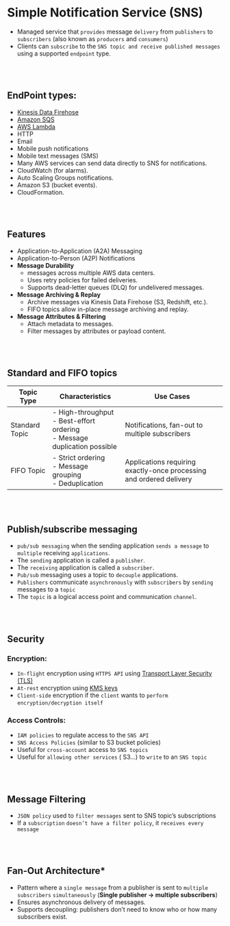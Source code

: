 # Simple Notification Service (SNS)

* Managed service that `provides` message `delivery` from `publishers` to `subscribers` (also known as `producers` and `consumers`)
* Clients can `subscribe` to the `SNS topic and receive published messages` using a supported `endpoint` type.

<br><br>

## EndPoint types: 
* [Kinesis Data Firehose]()
* [Amazon SQS]()
* [AWS Lambda]()
* HTTP 
* Email
* Mobile push notifications
* Mobile text messages (SMS)
* Many AWS services can send data directly to SNS for notifications.
* CloudWatch (for alarms).
* Auto Scaling Groups notifications.
* Amazon S3 (bucket events).
* CloudFormation.

<br><br>

## Features
* Application-to-Application (A2A) Messaging
* Application-to-Person (A2P) Notifications
* **Message Durability**
    * messages across multiple AWS data centers.
    * Uses retry policies for failed deliveries.
    * Supports dead-letter queues (DLQ) for undelivered messages.
* **Message Archiving & Replay**
    * Archive messages via Kinesis Data Firehose (S3, Redshift, etc.).
    * FIFO topics allow in-place message archiving and replay.
* **Message Attributes & Filtering**
    * Attach metadata to messages.
    * Filter messages by attributes or payload content.

<br><br>

## Standard and FIFO topics

| Topic Type       | Characteristics                                                                                   | Use Cases                                           |
|-----------------|--------------------------------------------------------------------------------------------------|---------------------------------------------------|
| Standard Topic   | - High-throughput<br>- Best-effort ordering<br>- Message duplication possible                     | Notifications, fan-out to multiple subscribers    |
| FIFO Topic       | - Strict ordering<br>- Message grouping<br>- Deduplication                                        | Applications requiring exactly-once processing and ordered delivery |



<br><br>

## Publish/subscribe messaging
* `pub/sub messaging` when the sending application `sends a message` to `multiple` receiving `applications`.
* The `sending` application is called a `publisher`.
* The `receiving` application is called a `subscriber`.
* `Pub/sub` messaging uses a topic to `decouple` applications.
* `Publishers` communicate `asynchronously` with `subscribers` by `sending` messages to a `topic`
* The `topic` is a logical access point and communication `channel`.

<br><br>

## Security
### Encryption:
* `In-flight` encryption using `HTTPS API` using [Transport Layer Security (TLS)]()
* `At-rest` encryption using [KMS keys]()
* `Client-side` encryption if the `client` wants to `perform` `encryption/decryption itself`
### Access Controls:
* `IAM policies` to regulate access to the `SNS API`
* `SNS Access Policies` (similar to S3 bucket policies)
* Useful for `cross-account` access to `SNS topics`
* Useful for `allowing other services` ( S3…) to `write` to an `SNS topic`

<br><br>

## Message Filtering
* `JSON policy` used to `filter messages` sent to SNS topic’s subscriptions
* If a `subscription` `doesn’t have a filter policy`, it `receives every message`

<br><br>

## Fan-Out Architecture*
* Pattern where a `single message` from a publisher is sent to `multiple subscribers` `simultaneously` (**Single publisher → multiple subscribers**)
* Ensures asynchronous delivery of messages.
* Supports decoupling: publishers don’t need to know who or how many subscribers exist.